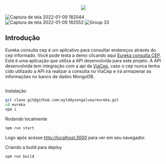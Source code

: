 <p align="center">
  <img src="https://user-images.githubusercontent.com/32370873/148723091-7533f38b-502b-4cde-86e2-3be71800870c.png">
</p>

![Captura de tela 2022-01-09 182044](https://user-images.githubusercontent.com/32370873/148721790-6605f5c6-8ceb-4bd9-9579-e2a8a73c9ebf.png)
![Captura de tela 2022-01-09 182552](https://user-images.githubusercontent.com/32370873/148721794-b58d84ff-7147-4052-b7e8-10a98ce25af6.png)
![Group 33](https://user-images.githubusercontent.com/32370873/148723303-1167512d-1832-409f-8844-f83d5c739a38.png)

## Introdução

Eureka consulta cep é um aplicativo para consultar endereços através do cep informado. Você pode testa a demo clicando aqui [Eureka consulta CEP](https://eurekaconsultacep.herokuapp.com/). Está é uma aplicação que utiliza a API desenvolvida para este projeto. A API desenvolvida tem integração com a api da [ViaCep](https://viacep.com.br/), caso o cep nunca tenha cido utilizado a API irá realizar a consulta no ViaCep e irá armazenar as informações no banco de dados MongoDB.

##
Instalação
```bash
git clone git@github.com:wylddysongalvao/eureka.git
cd eureka
npm i
```
Rodando localmente
```bash
npm run start
```
Logo após acesse [http://localhost:3000](http://localhost:3000) para ver em seu navegador.

Criando a build para deploy

```bash
npm run build
```
